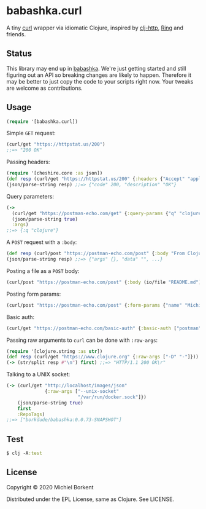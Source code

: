 # babashka.curl

A tiny [curl](https://curl.haxx.se/) wrapper via idiomatic Clojure, inspired by [clj-http](https://github.com/dakrone/clj-http#philosophy), [Ring](https://github.com/ring-clojure/ring) and friends.

## Status

This library may end up in
[babashka](https://github.com/borkdude/babashka/). We're just getting started
and still figuring out an API so breaking changes are likely to
happen. Therefore it may be better to just copy the code to your scripts right
now. Your tweaks are welcome as contributions.

## Usage

``` clojure
(require '[babashka.curl])
```

Simple `GET` request:

``` clojure
(curl/get "https://httpstat.us/200")
;;=> "200 OK"
```

Passing headers:

``` clojure
(require '[cheshire.core :as json])
(def resp (curl/get "https://httpstat.us/200" {:headers {"Accept" "application/json"}}))
(json/parse-string resp) ;;=> {"code" 200, "description" "OK"}
```

Query parameters:

``` clojure
(->
  (curl/get "https://postman-echo.com/get" {:query-params {"q" "clojure"}})
  (json/parse-string true)
  :args)
;;=> {:q "clojure"}
```

A `POST` request with a `:body`:

``` clojure
(def resp (curl/post "https://postman-echo.com/post" {:body "From Clojure"}))
(json/parse-string resp) ;;=> {"args" {}, "data" "", ...}
```

Posting a file as a `POST` body:

``` clojure
(curl/post "https://postman-echo.com/post" {:body (io/file "README.md")})
```

Posting form params:

``` clojure
(curl/post "https://postman-echo.com/post" {:form-params {"name" "Michiel"}})
```

Basic auth:

``` clojure
(curl/get "https://postman-echo.com/basic-auth" {:basic-auth ["postman" "password"]})
```

Passing raw arguments to `curl` can be done with `:raw-args`:

``` clojure
(require '[clojure.string :as str])
(def resp (curl/get "https://www.clojure.org" {:raw-args ["-D" "-"]}))
(-> (str/split resp #"\n") first) ;;=> "HTTP/1.1 200 OK\r"
```

Talking to a UNIX socket:

``` clojure
(-> (curl/get "http://localhost/images/json"
              {:raw-args ["--unix-socket"
                          "/var/run/docker.sock"]})
    (json/parse-string true)
    first
    :RepoTags)
;;=> ["borkdude/babashka:0.0.73-SNAPSHOT"]
```

## Test

``` clojure
$ clj -A:test
```

## License

Copyright © 2020 Michiel Borkent

Distributed under the EPL License, same as Clojure. See LICENSE.
